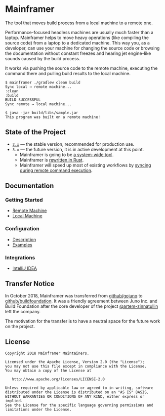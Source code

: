 # Mainframer

The tool that moves build process from a local machine to a remote one.

Performance-focused headless machines are usually much faster than a laptop.
Mainframer helps to move heavy operations (like compiling the source code)
from a laptop to a dedicated machine. This way you, as a developer,
can use your machine for changing the source code or browsing the documentation
without constant freezes and hearing jet engine-like sounds caused by the build process.

It works via pushing the source code to the remote machine, executing the command there
and pulling build results to the local machine.

```console
$ mainframer ./gradlew clean build
Sync local → remote machine...
:clean
:build
BUILD SUCCESSFUL
Sync remote → local machine...

$ java -jar build/libs/sample.jar
This program was built on a remote machine!
```

## State of the Project

* [`2.x`](https://github.com/gojuno/mainframer/tree/v2.1.0) — the stable version, recommended for production use.
* `3.x` — the future version, it is in active development at this point.
    * Mainframer is going to be [a system-wide tool](https://github.com/gojuno/mainframer/issues/185).
    * Mainframer is [rewritten in Rust](https://github.com/gojuno/mainframer/issues/191).
    * Mainframer will speed up most of existing workflows by [syncing during remote command execution](https://github.com/gojuno/mainframer/issues/188).

## Documentation

### Getting Started

* [Remote Machine](docs/getting-started/remote-machine.md)
* [Local Machine](docs/getting-started/local-machine.md)

### Configuration

* [Description](docs/configuration/description.md)
* [Examples](docs/configuration/examples.md)

### Integrations

* [IntelliJ IDEA](docs/integration/intellij-idea.md)

## Transfer Notice

In October 2018, Mainframer was transferred from
[github/gojuno](https://github.com/gojuno) to [github/buildfoundation](https://github.com/buildfoundation).
It was a friendly agreement between Juno Inc. and Build Foundation after
the core developer of the project [@artem-zinnatullin](https://github.com/artem-zinnatullin) left the company.

The motivation for the transfer is to have a neutral space for the future work on the project.

## License

```
Copyright 2018 Mainframer Maintainers.

Licensed under the Apache License, Version 2.0 (the "License");
you may not use this file except in compliance with the License.
You may obtain a copy of the License at

   http://www.apache.org/licenses/LICENSE-2.0

Unless required by applicable law or agreed to in writing, software
distributed under the License is distributed on an "AS IS" BASIS,
WITHOUT WARRANTIES OR CONDITIONS OF ANY KIND, either express or implied.
See the License for the specific language governing permissions and
limitations under the License.
```
